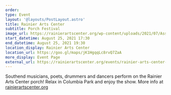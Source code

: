 ```yaml
---
order:
type: Event
layout: '@layouts/PostLayout.astro'
title: Rainier Arts Center
subtitle: Porch Festival
image_url: https://rainierartscenter.org/wp-content/uploads/2021/07/Asset-32.png?updatedAt=1628230081389
start_datetime: August 25, 2021 17:30
end_datetime: August 25, 2021 19:30
location_display: Rainier Arts Center
location_url: https://goo.gl/maps/jK1HgqqLc8rvQ7ZaA
more_display: Event Page
external_url: https://rainierartscenter.org/events/rainier-arts-center-porch-festival-397/
---
```


Southend musicians, poets, drummers and dancers perform on the Rainier Arts Center porch!
Relax in Columbia Park and enjoy the show. More info at [rainierartscenter.org](https://rainierartscenter.org)
